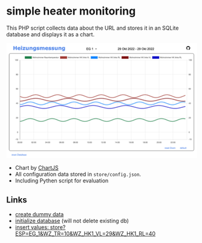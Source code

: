 # simple heater monitoring

This PHP script collects data about the URL and stores it in an SQLite database and displays it as a chart.   

![screenshot](css/screenshot.png)

- Chart by [ChartJS](https://www.chartjs.org/)
- All configuration data stored in `store/config.json`.
- Including Pythen script for evaluation


## Links

- [create dummy data](http://localhost:9090/store/assets/dummy.php)
- [initialize database](http://localhost:9090/store/?initDB) (will not delete existing db)
- [insert values: store?ESP=EG_1&WZ_TR=10&WZ_HK1_VL=29&WZ_HK1_RL=40](localhost:9090/store/?ESP=EG_1&WZ_TR=10&WZ_HK1_VL=29&WZ_HK1_RL=40)


